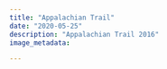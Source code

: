 ```yaml
---
title: "Appalachian Trail"
date: "2020-05-25"
description: "Appalachian Trail 2016"
image_metadata:

---
```

